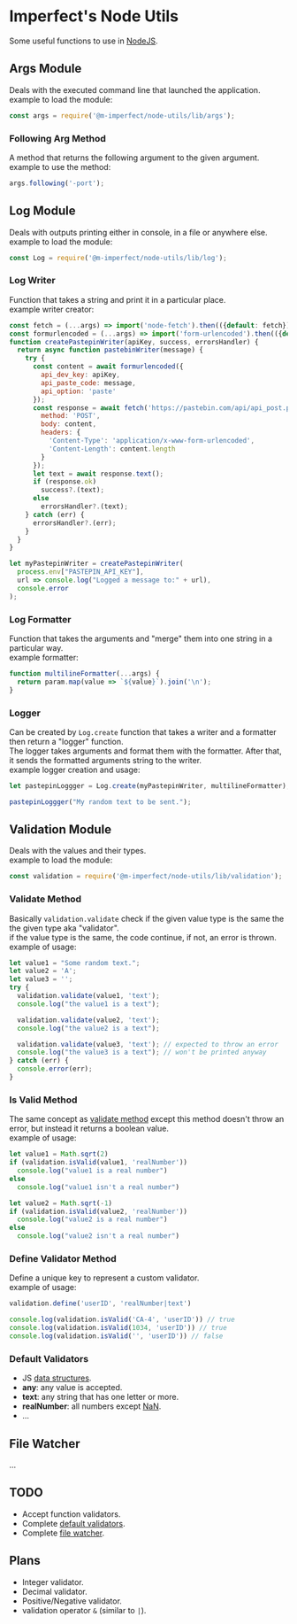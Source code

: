 # Imperfect's Node Utils
Some useful functions to use in [NodeJS](https://nodejs.org/).

## Args Module
Deals with the executed command line that launched the application.  
example to load the module:
```js
const args = require('@m-imperfect/node-utils/lib/args');
```

### Following Arg Method
A method that returns the following argument to the given argument.  
example to use the method:
```js
args.following('-port');
```

## Log Module
Deals with outputs printing either in console, in a file or anywhere else.  
example to load the module:
```js
const Log = require('@m-imperfect/node-utils/lib/log');
```

### Log Writer
Function that takes a string and print it in a particular place.  
example writer creator:
```js
const fetch = (...args) => import('node-fetch').then(({default: fetch}) => fetch(...args));
const formurlencoded = (...args) => import('form-urlencoded').then(({default: formurlencoded}) => formurlencoded(...args));
function createPastepinWriter(apiKey, success, errorsHandler) {
  return async function pastebinWriter(message) {
    try {
      const content = await formurlencoded({
        api_dev_key: apiKey,
        api_paste_code: message,
        api_option: 'paste'
      });
      const response = await fetch('https://pastebin.com/api/api_post.php', {
        method: 'POST',
        body: content,
        headers: {
          'Content-Type': 'application/x-www-form-urlencoded',
          'Content-Length': content.length
        }
      });
      let text = await response.text();
      if (response.ok)
        success?.(text);
      else
        errorsHandler?.(text);
    } catch (err) {
      errorsHandler?.(err);
    }
  }
}

let myPastepinWriter = createPastepinWriter(
  process.env["PASTEPIN_API_KEY"],
  url => console.log("Logged a message to:" + url),
  console.error
);
```

### Log Formatter
Function that takes the arguments and "merge" them into one string in a particular way.  
example formatter:
```js
function multilineFormatter(...args) {
  return param.map(value => `${value}`).join('\n');
}
```

### Logger
Can be created by `Log.create` function that takes a writer and a formatter then return a "logger" function.  
The logger takes arguments and format them with the formatter. After that, it sends the formatted arguments string to the writer.  
example logger creation and usage:
```js
let pastepinLoggger = Log.create(myPastepinWriter, multilineFormatter);

pastepinLoggger("My random text to be sent.");
```

## Validation Module
Deals with the values and their types.  
example to load the module:
```js
const validation = require('@m-imperfect/node-utils/lib/validation');
```

### Validate Method
Basically `validation.validate` check if the given value type is the same the the given type aka "validator".  
if the value type is the same, the code continue, if not, an error is thrown.
example of usage:
```js
let value1 = "Some random text.";
let value2 = 'A';
let value3 = '';
try {
  validation.validate(value1, 'text');
  console.log("the value1 is a text");

  validation.validate(value2, 'text');
  console.log("the value2 is a text");

  validation.validate(value3, 'text'); // expected to throw an error
  console.log("the value3 is a text"); // won't be printed anyway
} catch (err) {
  console.error(err);
}
```

### Is Valid Method
The same concept as [validate method](#Validate-Method) except this method doesn't throw an error, but instead it returns a boolean value.  
example of usage:
```js
let value1 = Math.sqrt(2)
if (validation.isValid(value1, 'realNumber'))
  console.log("value1 is a real number")
else
  console.log("value1 isn't a real number")

let value2 = Math.sqrt(-1)
if (validation.isValid(value2, 'realNumber'))
  console.log("value2 is a real number")
else
  console.log("value2 isn't a real number")
```

### Define Validator Method
Define a unique key to represent a custom validator.  
example of usage:
```js
validation.define('userID', 'realNumber|text')

console.log(validation.isValid('CA-4', 'userID')) // true
console.log(validation.isValid(1034, 'userID')) // true
console.log(validation.isValid('', 'userID')) // false
```

### Default Validators
- JS [data structures](https://developer.mozilla.org/en-US/docs/Web/JavaScript/Data_structures).
- **any**: any value is accepted.
- **text**: any string that has one letter or more.
- **realNumber**: all numbers except [NaN](https://developer.mozilla.org/en-US/docs/Web/JavaScript/Reference/Global_Objects/NaN).
- ...

## File Watcher
...

## TODO
- Accept function validators.
- Complete [default validators](#Default-Validators).
- Complete [file watcher](#File-Watcher).

## Plans
- Integer validator.
- Decimal validator.
- Positive/Negative validator.
- validation operator `&` (similar to `|`).
